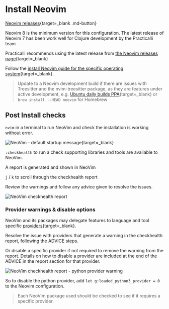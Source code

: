 # Install Neovim

[Neovim releases](https://github.com/neovim/neovim/releases){target=_blank .md-button}

Neovim 8 is the minimum version for this configuration.  The latest release of Neovim 7 has been work well for Clojure development by the Practicalli team

Practicalli recommends using the latest release from [the Neovim releases page](https://github.com/neovim/neovim/releases){target=_blank}

Follow the [install Neovim guide for the specific operating system](https://github.com/neovim/neovim/wiki/Installing-Neovim){target=_blank}.

> Update to a Neovim development build if there are issues with Treesitter and the nvim-treesitter package, as they are features under active development, e.g.  [Ubuntu daily builds PPA](https://launchpad.net/~neovim-ppa/+archive/ubuntu/unstable){target=_blank} or `brew install --HEAD neovim` for Homebrew


## Post Install checks

`nvim` in a terminal to run NeoVim and check the installation is working without error.

![NeoVim - default startup message](https://raw.githubusercontent.com/practicalli/graphic-design/live/neovim/screenshots/neovim-startup-default-message.png){target=_blank}

`:checkhealth` to run a check supporting libraries and tools are available to NeoVim.

A report is generated and shown in NeoVim

`j` / `k` to scroll through the checkhealth report

Review the warnings and follow any advice given to resolve the issues.

![NeoVim checkhealth report](https://raw.githubusercontent.com/practicalli/graphic-design/live/neovim/screenshots/neovim-checkhealth-report.png)


### Provider warnings & disable options

NeoVim and its packages may delegate features to language and tool specific [providers](https://neovim.io/doc/user/provider.html){target=_blank}.

Resolve the issue with providers that generate a warning in the checkhealth report, following the ADVICE steps.

Or disable a specific provider if not required to remove the warning from the report. Details on how to disable a provider are included at the end of the ADVICE in the report section for that provider.

![NeoVim checkhealth report - python provider warning](https://raw.githubusercontent.com/practicalli/graphic-design/live/neovim/screenshots/neovim-checkhealth-warning-python.png)

So to disable the python provider, add `let g:loaded_python3_provider = 0` to the Neovim configuration.

> Each NeoVim package used should be checked to see if it requires a specific provider.

